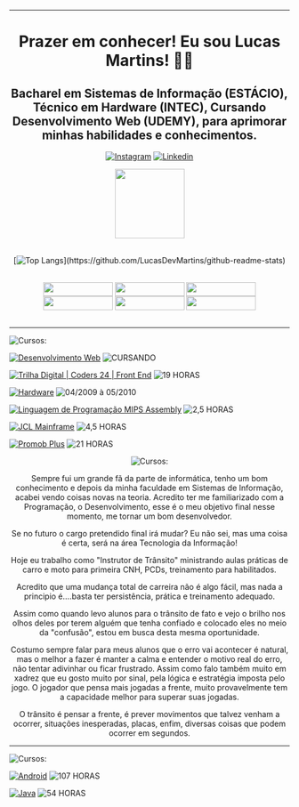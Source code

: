 <div>

<!-- Início do Cabeçalho -->
<hr>

  <h1 align="center">
    Prazer em conhecer! Eu sou Lucas Martins! ✌🏼
  </h1>

  <div>

  <h2 align="center">
    Bacharel em Sistemas de Informação (ESTÁCIO), Técnico em Hardware (INTEC), Cursando Desenvolvimento Web (UDEMY), para aprimorar minhas habilidades e conhecimentos.
  </h2>
  <div align="center">

  [![Instagram ](https://img.shields.io/badge/Instagram-E1306C?style=plastic&logo=instagram&logoColor=white)](https://www.instagram.com/lukaocnp?utm_source=qr&igsh=MXNpdzhzZm12ejR2MQ==)
  [![Linkedin](https://img.shields.io/badge/LinkedIn-0A66C2?style=plastic&logo=linkedin&logoColor=white)](https://www.linkedin.com/in/lucas-rodrigues-martins-595830137)

  </div>

<!-- Fim do Cabeçalho -->

<body>
<!-- Inicio Stats Card -->
  <div align="center" >
    <a href="https://github.com/anuraghazra/github-readme-stats">
    <img height=125" src="https://github-readme-stats.vercel.app/api?username=LucasDevMartins&show_icons=true&theme=ambient_gradient&layout=compact&langs_count=8&card_width=320"" />
  </a><br><br>
  
  [![Top Langs](https://github-readme-stats.vercel.app/api/top-langs/?username=LucasDevMartins&layout=compact&langs_count=8&card_width=320"")](https://github.com/LucasDevMartins/github-readme-stats)
<!-- Fim Stats Card -->
  </div>
<!-- Inicio Badges -->
<div style="display: inline_block"></br>

<div align="center">
  <img align="center"  src="https://img.shields.io/badge/HTML5-E34F26?style=plastic&logo=html5&logoColor=white" width="125" height="25"   />
  <img align="center"  src="https://img.shields.io/badge/CSS3-264DE4?style=plastic&logo=css3&logoColor=white" width="125" height="25" />
  <img align="center"  src="https://img.shields.io/badge/Bootstrap-563D7C?style=plastic&logo=bootstrap&logoColor=white" width="125" height="25" />
  <img align="center"  src="https://img.shields.io/badge/JavaScript-F7DF1E?style=plastic&logo=javascript&logoColor=black" width="125" height="25" />
  <img align="center"  src="https://img.shields.io/badge/ReactJS-61DAFB?style=plastic&logo=semanticuireact&logoColor=white" width="125" height="25" />
  <img align="center"  src="https://img.shields.io/badge/PHP-777BB4?style=plastic&logo=php&logoColor=white" width="125" height="25" />
</div>
  <!-- Fim Badges -->
</div><br><hr>
<div>

  ![Cursos:](https://img.shields.io/badge/-Cursos%20Relacionados%20a%20Tecnologia%20da%20Informação%20:-gray?style=plastic)

  [![Desenvolvimento Web](https://img.shields.io/badge/Udemy-Desenvolvimento%20Web%20-Green?style=plastic)](https://www.udemy.com/course/web-completo/)
  ![CURSANDO](https://img.shields.io/badge/-CURSANDO-white?style=plastic)

  [![Trilha Digital | Coders 24 | Front End](https://img.shields.io/badge/AdaTech-Trilha%20Digital%20|%20Coders%2024%20|%20Front%20End-Green?style=plastic)](https://ada.tech/certificado?code=8bca211a-b92a-a570-7e87-a4204f31419c)
  ![19 HORAS](https://img.shields.io/badge/-19%20HORAS-white?style=plastic)

  [![Hardware](https://img.shields.io/badge/INTEC-Hardware-Green?style=plastic)](https://eadintec.com.br/)
  ![04/2009 à 05/2010](https://img.shields.io/badge/-04/2009%20À%2005/2010-white?style=plastic)

  [![Linguagem de Programação MIPS Assembly](https://img.shields.io/badge/Udemy-Linguagem%20de%20Programação%20MIPS%20Assembly%20-Green?style=plastic)](https://www.udemy.com/course/mips-assembly)
  ![2,5 HORAS](https://img.shields.io/badge/-2,5%20HORAS-white?style=plastic)

  [![JCL Mainframe](https://img.shields.io/badge/Udemy-JCL%20de%20Mainframe-Green?style=plastic)](https://www.udemy.com/course/jcl-mainframe-do-basico-ao-avancado)
  ![4,5 HORAS](https://img.shields.io/badge/-4,5%20HORAS-white?style=plastic)

  [![Promob Plus](https://img.shields.io/badge/Promob%20Software%20Solutions-Promob%20Plus-Green?style=plastic)](https://promob.com/cursos/)
  ![21 HORAS](https://img.shields.io/badge/-21%20HORAS-white?style=plastic)


</div>

<div align="center">

  ![Cursos:](https://img.shields.io/badge/-Um%20pouco%20sobre%20mim%20:-gray?style=plastic)

  <p>
    Sempre fui um grande fã da parte de informática, tenho um bom conhecimento e depois da minha faculdade em Sistemas de Informação, acabei vendo coisas novas na teoria. Acredito ter me familiarizado com a Programação, o Desenvolvimento, esse é o meu objetivo final nesse momento, me tornar um bom desenvolvedor.
  </p>

  <p>
    Se no futuro o cargo pretendido final irá mudar? Eu não sei, mas uma coisa é certa, será na área Tecnologia da Informação!
  </p>

  <p>
    Hoje eu trabalho como "Instrutor de Trânsito" ministrando aulas práticas de carro e moto para primeira CNH, PCDs, treinamento para habilitados.
  </p>

  <p>
    Acredito que uma mudança total de carreira não é algo fácil, mas nada a principio é....basta ter persistência, prática e treinamento adequado. 
  </p>

  <p>
    Assim como quando levo alunos para o trânsito de fato e vejo o brilho nos olhos deles por terem alguém que tenha confiado e colocado eles no meio da "confusão", estou em busca desta mesma oportunidade.
  </p>

  <p>
    Costumo sempre falar para meus alunos que o erro vai acontecer é natural, mas o melhor a fazer é manter a calma e entender o motivo real do erro, não tentar adivinhar ou ficar frustrado.
    Assim como falo também muito em xadrez que eu gosto muito por sinal, pela lógica e estratégia imposta pelo jogo. O jogador que pensa mais jogadas a frente, muito provavelmente tem a capacidade melhor       para superar suas jogadas.
  </p>

  <p>
    O trânsito é pensar a frente, é prever movimentos que talvez venham a ocorrer, situações inesperadas, placas, enfim, diversas coisas que podem ocorrer em segundos.
  </p>

</div><hr>

<div>

  ![Cursos:](https://img.shields.io/badge/-Em%20meus%20projetos%20para%20cursar:-gray?style=plastic)

  [![Android](https://img.shields.io/badge/Android-Desenvolvimento%20Android%20Completo-Green?style=plastic)](https://www.udemy.com/course/curso-de-desenvolvimento-android-oreo/)
  ![107 HORAS](https://img.shields.io/badge/-107%20HORAS-white?style=plastic)

  [![Java](https://img.shields.io/badge/Java-Java%20Completo:%20Programação%20Orientada%20a%20Objetos%20+%20Projetos-Green?style=plastic)](https://www.udemy.com/course/java-curso-completo/?kw=java+completo&src=sac)
  ![54 HORAS](https://img.shields.io/badge/-54%20HORAS-white?style=plastic)

</div>
